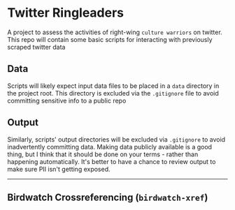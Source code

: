 # Twitter Ringleaders

A project to assess the activities of right-wing `culture warriors` on twitter. This repo will contain some basic scripts for interacting with previously scraped twitter data

## Data

Scripts will likely expect input data files to be placed in a `data` directory in the project root. This directory is excluded via the `.gitignore` file to avoid committing sensitive info to a public repo

## Output

Similarly, scripts' output directories will be excluded via `.gitignore` to avoid inadvertently committing data. Making data publicly available is a good thing, but I think that it should be done on your terms - rather than happening automatically. It's better to have a chance to review output to make sure PII isn't getting exposed.

---

## Birdwatch Crossreferencing (`birdwatch-xref`)